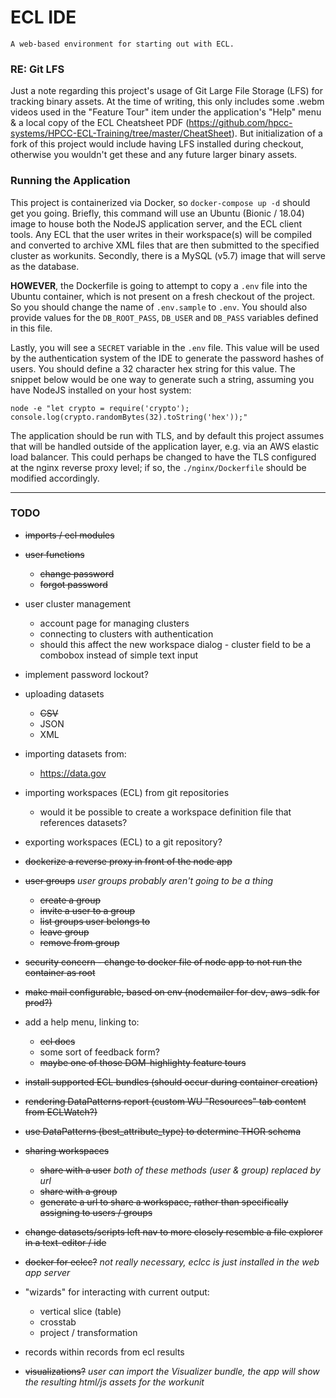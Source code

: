 # ECL IDE

    A web-based environment for starting out with ECL.

### RE: Git LFS
Just a note regarding this project's usage of Git Large File Storage (LFS) for tracking
binary assets. At the time of writing, this only includes some .webm videos used in the
"Feature Tour" item under the application's "Help" menu & a local copy of the ECL
Cheatsheet PDF (https://github.com/hpcc-systems/HPCC-ECL-Training/tree/master/CheatSheet).
But initialization of a fork of this project would include having LFS installed during
checkout, otherwise you wouldn't get these and any future larger binary assets.

### Running the Application

This project is containerized via Docker, so `docker-compose up -d` should get you going.
Briefly, this command will use an Ubuntu (Bionic / 18.04) image to house both the NodeJS
application server, and the ECL client tools. Any ECL that the user writes in their workspace(s)
will be compiled and converted to archive XML files that are then submitted to the specified
cluster as workunits. Secondly, there is a MySQL (v5.7) image that will serve as the database.

**HOWEVER**, the Dockerfile is going to attempt to copy a `.env` file into the Ubuntu
container, which is not present on a fresh checkout of the project. So you should change
the name of `.env.sample` to `.env`. You should also provide values for the `DB_ROOT_PASS`,
`DB_USER` and `DB_PASS` variables defined in this file.

Lastly, you will see a `SECRET` variable in the `.env` file. This value will be used by
the authentication system of the IDE to generate the password hashes of users. You should
define a 32 character hex string for this value. The snippet below would be one way to
generate such a string, assuming you have NodeJS installed on your host system:

``` node -e "let crypto = require('crypto'); console.log(crypto.randomBytes(32).toString('hex'));" ```

The application should be run with TLS, and by default this project assumes that will be
handled outside of the application layer, e.g. via an AWS elastic load balancer. This
could perhaps be changed to have the TLS configured at the nginx reverse proxy level; if so,
the `./nginx/Dockerfile` should be modified accordingly.

---

### TODO

* ~~imports / ecl modules~~

* ~~user functions~~
  * ~~change password~~
  * ~~forgot password~~

* user cluster management
  * account page for managing clusters
  * connecting to clusters with authentication
  * should this affect the new workspace dialog - cluster field to be a combobox instead of simple text input

* implement password lockout?

* uploading datasets
  * ~~CSV~~
  * JSON
  * XML

* importing datasets from:
  * https://data.gov

* importing workspaces (ECL) from git repositories
  * would it be possible to create a workspace definition file that references datasets?

* exporting workspaces (ECL) to a git repository?

* ~~dockerize a reverse proxy in front of the node app~~

* ~~user groups~~ _user groups probably aren't going to be a thing_
  * ~~create a group~~
  * ~~invite a user to a group~~
  * ~~list groups user belongs to~~
  * ~~leave group~~
  * ~~remove from group~~

* ~~security concern - change to docker file of node app to not run the container as root~~

* ~~make mail configurable, based on env (nodemailer for dev, aws-sdk for prod?)~~

* add a help menu, linking to:
  * ~~ecl docs~~
  * some sort of feedback form?
  * ~~maybe one of those DOM-highlighty feature tours~~

* ~~install supported ECL bundles (should occur during container creation)~~

* ~~rendering DataPatterns report (custom WU "Resources" tab content from ECLWatch?)~~

* ~~use DataPatterns (best_attribute_type) to determine THOR schema~~

* ~~sharing workspaces~~
  * ~~share with a user~~ _both of these methods (user & group) replaced by url_
  * ~~share with a group~~
  * ~~generate a url to share a workspace, rather than specifically assigning to users / groups~~

* ~~change datasets/scripts left nav to more closely resemble a file explorer in a text-editor / ide~~

* ~~docker for eclcc?~~ _not really necessary, eclcc is just installed in the web app server_

* "wizards" for interacting with current output:
  * vertical slice (table)
  * crosstab
  * project / transformation

* records within records from ecl results

* ~~visualizations?~~ _user can import the Visualizer bundle, the app will show the resulting html/js assets for the workunit_